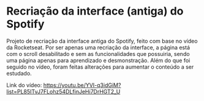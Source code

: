 # Recriação da interface (antiga) do Spotify

Projeto de recriação da interface antiga do Spotify, feito com base no vídeo da Rocketseat. Por ser apenas uma recriação da interface, a página está com o scroll desabilitado e sem as funcionalidades que possuiria, sendo uma página apenas para aprendizado e desmonstração. Além do que foi seguido no vídeo, foram feitas alterações para aumentar o conteúdo a ser estudado.   

Link do vídeo: https://youtu.be/YVI-q3idGiM?list=PL85ITvJ7FLohz54DLfinJeHi7DrHGT2_U